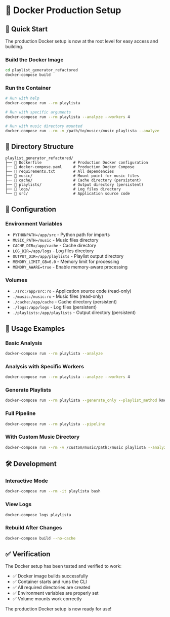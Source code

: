 # 🐳 Docker Production Setup

## 🚀 Quick Start

The production Docker setup is now at the root level for easy access and building.

### **Build the Docker Image**
```bash
cd playlist_generator_refactored
docker-compose build
```

### **Run the Container**
```bash
# Run with help
docker-compose run --rm playlista

# Run with specific arguments
docker-compose run --rm playlista --analyze --workers 4

# Run with music directory mounted
docker-compose run --rm -v /path/to/music:/music playlista --analyze
```

## 📁 Directory Structure

```
playlist_generator_refactored/
├── 📄 Dockerfile              # Production Docker configuration
├── 📄 docker-compose.yaml     # Production Docker Compose
├── 📄 requirements.txt        # All dependencies
├── 📁 music/                  # Mount point for music files
├── 📁 cache/                  # Cache directory (persistent)
├── 📁 playlists/              # Output directory (persistent)
├── 📁 logs/                   # Log files directory
└── 📁 src/                    # Application source code
```

## 🔧 Configuration

### **Environment Variables**
- `PYTHONPATH=/app/src` - Python path for imports
- `MUSIC_PATH=/music` - Music files directory
- `CACHE_DIR=/app/cache` - Cache directory
- `LOG_DIR=/app/logs` - Log files directory
- `OUTPUT_DIR=/app/playlists` - Playlist output directory
- `MEMORY_LIMIT_GB=6.0` - Memory limit for processing
- `MEMORY_AWARE=true` - Enable memory-aware processing

### **Volumes**
- `./src:/app/src:ro` - Application source code (read-only)
- `./music:/music:ro` - Music files (read-only)
- `./cache:/app/cache` - Cache directory (persistent)
- `./logs:/app/logs` - Log files (persistent)
- `./playlists:/app/playlists` - Output directory (persistent)

## 🎯 Usage Examples

### **Basic Analysis**
```bash
docker-compose run --rm playlista --analyze
```

### **Analysis with Specific Workers**
```bash
docker-compose run --rm playlista --analyze --workers 4
```

### **Generate Playlists**
```bash
docker-compose run --rm playlista --generate_only --playlist_method kmeans
```

### **Full Pipeline**
```bash
docker-compose run --rm playlista --pipeline
```

### **With Custom Music Directory**
```bash
docker-compose run --rm -v /custom/music/path:/music playlista --analyze
```

## 🛠️ Development

### **Interactive Mode**
```bash
docker-compose run --rm -it playlista bash
```

### **View Logs**
```bash
docker-compose logs playlista
```

### **Rebuild After Changes**
```bash
docker-compose build --no-cache
```

## ✅ Verification

The Docker setup has been tested and verified to work:
- ✅ Docker image builds successfully
- ✅ Container starts and runs the CLI
- ✅ All required directories are created
- ✅ Environment variables are properly set
- ✅ Volume mounts work correctly

The production Docker setup is now ready for use! 